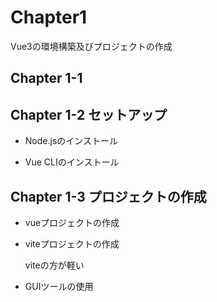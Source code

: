 # Chapter1

Vue3の環境構築及びプロジェクトの作成

## Chapter 1-1

## Chapter 1-2 セットアップ

* Node.jsのインストール

* Vue CLIのインストール

## Chapter 1-3 プロジェクトの作成

* vueプロジェクトの作成
* viteプロジェクトの作成

    viteの方が軽い

* GUIツールの使用

